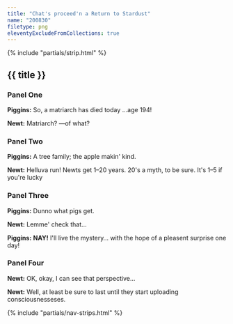 ```yaml
---
title: "Chat's proceed'n a Return to Stardust"
name: "200830"
filetype: png
eleventyExcludeFromCollections: true
---
```


{% include "partials/strip.html" %}
<div markdown="1" class="sr-only">

## {{ title }}

### Panel One 
**Piggins:**
So, a matriarch has died today &hellip;age 194!

**Newt:**
Matriarch? &mdash;of what?

### Panel Two
**Piggins:**
A tree family; the apple makin' kind.

**Newt:**
Helluva run! Newts get 1&ndash;20 years. 20's a myth, to be sure. It's
1&ndash;5 if you're lucky

### Panel Three
**Piggins:**
Dunno what pigs get.

**Newt:**
Lemme' check that&hellip;

**Piggins:**
**NAY!** I'll live the mystery&hellip; with the hope of a pleasent
surprise one day!

### Panel Four
**Newt:**
OK, okay, I can see that perspective&hellip;

**Newt:**
Well, at least be sure to last until they start uploading consciousnesseses.

</div>
{% include "partials/nav-strips.html" %}